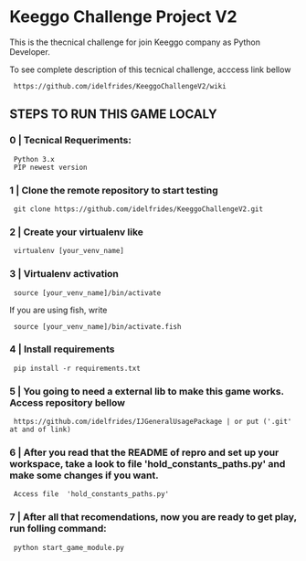 # Keeggo Challenge Project V2

This is the thecnical challenge for join Keeggo company as Python Developer.

To see complete description of this tecnical challenge, acccess link bellow

     https://github.com/idelfrides/KeeggoChallengeV2/wiki


## STEPS TO RUN THIS  GAME LOCALY

### 0 | Tecnical Requeriments:

     Python 3.x
     PIP newest version

### 1 | Clone the remote repository to start testing

     git clone https://github.com/idelfrides/KeeggoChallengeV2.git

### 2 | Create your virtualenv like

     virtualenv [your_venv_name]

### 3 | Virtualenv activation

     source [your_venv_name]/bin/activate

If you are using fish, write

     source [your_venv_name]/bin/activate.fish


### 4 | Install requirements

     pip install -r requirements.txt


### 5 | You going to need a external lib to make this game works. Access repository bellow

     https://github.com/idelfrides/IJGeneralUsagePackage | or put ('.git' at and of link)

### 6 | After you read that the README of repro and set up your workspace, take a look to file 'hold_constants_paths.py' and make some changes if you want.

     Access file  'hold_constants_paths.py'

### 7 | After all that recomendations, now you are ready to get play, run folling command:

     python start_game_module.py
